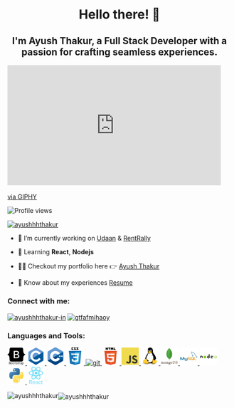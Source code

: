 <h1 align="center">Hello there! 👋</h1>
<h2 align="center">I'm Ayush Thakur, a Full Stack Developer with a passion for crafting seamless experiences.</h2>
<iframe src="https://giphy.com/embed/kWQF8L5SN1iCmAPJez" width="480" height="270" frameBorder="0" class="giphy-embed" allowFullScreen></iframe><p><a href="https://giphy.com/gifs/xbox-xbox-series-x-indie-gaming-norco-kWQF8L5SN1iCmAPJez">via GIPHY</a></p>

<img src="https://komarev.com/ghpvc/?username=ayushhhthakur&label=Profile%20views&color=0e75b6&style=flat&exclude_self=true" alt="Profile views" />

<p align="left"> <a href="https://github.com/ryo-ma/github-profile-trophy"><img src="https://github-profile-trophy.vercel.app/?username=ayushhhthakur&theme=onedark" alt="ayushhhthakur" /></a> </p>

- 🔭 I’m currently working on [Udaan](https://github.com/ayushhhthakur/Udaan) & [RentRally](https://github.com/ayushhhthakur/RentRally)

- 🌱 Learning **React**, **Nodejs**

- 👨‍💻 Checkout my portfolio here 👉 [Ayush Thakur](https://ayush-thakur.netlify.app/)

- 📄 Know about my experiences [Resume](https://ayush-thakur-port.netlify.app/assets/resume/2023_New/Resume.pdf)

<h3 align="left">Connect with me:</h3>
<p align="left">
<a href="https://www.linkedin.com/in/ayushthakur-in/" target="blank"><img align="center" src="https://raw.githubusercontent.com/rahuldkjain/github-profile-readme-generator/master/src/images/icons/Social/linked-in-alt.svg" alt="ayushhhthakur-in" height="30" width="40" /></a>
<a href="https://instagram.com/gtfafmihaoy" target="blank"><img align="center" src="https://raw.githubusercontent.com/rahuldkjain/github-profile-readme-generator/master/src/images/icons/Social/instagram.svg" alt="gtfafmihaoy" height="30" width="40" /></a>
</p>

<h3 align="left">Languages and Tools:</h3>
<p align="left"> <a href="https://getbootstrap.com" target="_blank" rel="noreferrer"> <img src="https://raw.githubusercontent.com/devicons/devicon/master/icons/bootstrap/bootstrap-plain-wordmark.svg" alt="bootstrap" width="40" height="40"/> </a> <a href="https://www.cprogramming.com/" target="_blank" rel="noreferrer"> <img src="https://raw.githubusercontent.com/devicons/devicon/master/icons/c/c-original.svg" alt="c" width="40" height="40"/> </a> <a href="https://www.w3schools.com/cpp/" target="_blank" rel="noreferrer"> <img src="https://raw.githubusercontent.com/devicons/devicon/master/icons/cplusplus/cplusplus-original.svg" alt="cplusplus" width="40" height="40"/> </a> <a href="https://www.w3schools.com/css/" target="_blank" rel="noreferrer"> <img src="https://raw.githubusercontent.com/devicons/devicon/master/icons/css3/css3-original-wordmark.svg" alt="css3" width="40" height="40"/> </a> <a href="https://git-scm.com/" target="_blank" rel="noreferrer"> <img src="https://www.vectorlogo.zone/logos/git-scm/git-scm-icon.svg" alt="git" width="40" height="40"/> </a> <a href="https://www.w3.org/html/" target="_blank" rel="noreferrer"> <img src="https://raw.githubusercontent.com/devicons/devicon/master/icons/html5/html5-original-wordmark.svg" alt="html5" width="40" height="40"/> </a> <a href="https://developer.mozilla.org/en-US/docs/Web/JavaScript" target="_blank" rel="noreferrer"> <img src="https://raw.githubusercontent.com/devicons/devicon/master/icons/javascript/javascript-original.svg" alt="javascript" width="40" height="40"/> </a> <a href="https://www.linux.org/" target="_blank" rel="noreferrer"> <img src="https://raw.githubusercontent.com/devicons/devicon/master/icons/linux/linux-original.svg" alt="linux" width="40" height="40"/> </a> <a href="https://www.mongodb.com/" target="_blank" rel="noreferrer"> <img src="https://raw.githubusercontent.com/devicons/devicon/master/icons/mongodb/mongodb-original-wordmark.svg" alt="mongodb" width="40" height="40"/> </a> <a href="https://www.mysql.com/" target="_blank" rel="noreferrer"> <img src="https://raw.githubusercontent.com/devicons/devicon/master/icons/mysql/mysql-original-wordmark.svg" alt="mysql" width="40" height="40"/> </a> <a href="https://nodejs.org" target="_blank" rel="noreferrer"> <img src="https://raw.githubusercontent.com/devicons/devicon/master/icons/nodejs/nodejs-original-wordmark.svg" alt="nodejs" width="40" height="40"/> </a> <a href="https://www.python.org" target="_blank" rel="noreferrer"> <img src="https://raw.githubusercontent.com/devicons/devicon/master/icons/python/python-original.svg" alt="python" width="40" height="40"/> </a> <a href="https://reactjs.org/" target="_blank" rel="noreferrer"> <img src="https://raw.githubusercontent.com/devicons/devicon/master/icons/react/react-original-wordmark.svg" alt="react" width="40" height="40"/> </a> </p>

<p><img align="left" src="https://github-readme-stats.vercel.app/api/top-langs?username=ayushhhthakur&show_icons=true&locale=en&layout=compact" alt="ayushhhthakur" /></p>

<p><img align="center" src="https://github-readme-streak-stats.herokuapp.com/?user=ayushhhthakur&" alt="ayushhhthakur" /></p>
